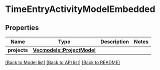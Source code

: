 # TimeEntryActivityModelEmbedded

## Properties

Name | Type | Description | Notes
------------ | ------------- | ------------- | -------------
**projects** | [**Vec<models::ProjectModel>**](ProjectModel.md) |  | 

[[Back to Model list]](../README.md#documentation-for-models) [[Back to API list]](../README.md#documentation-for-api-endpoints) [[Back to README]](../README.md)


